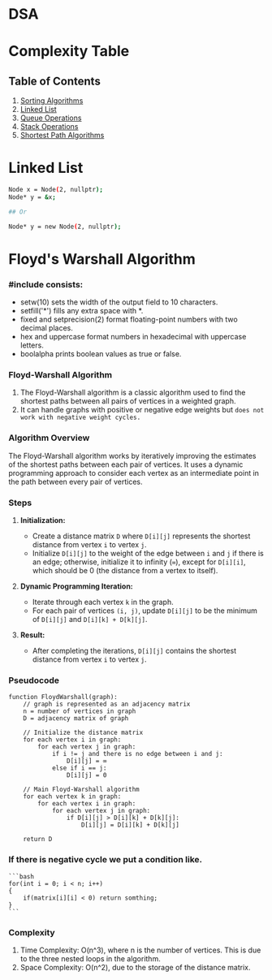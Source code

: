 # DSA

# Complexity Table

## Table of Contents
1. [Sorting Algorithms](#sorting-algorithms)
2. [Linked List](#linked-list)
3. [Queue Operations](#queue-operations)
4. [Stack Operations](#stack-operations)
5. [Shortest Path Algorithms](#shortest-path-algorithms)


<!-- # Sorting Algorithms -->

<!-- ### Merge Sort -->

# Linked List

```bash
Node x = Node(2, nullptr);
Node* y = &x;

## Or

Node* y = new Node(2, nullptr);
```

# Floyd's Warshall Algorithm

### #include<iomanip> consists:
* setw(10) sets the width of the output field to 10 characters.
* setfill('*') fills any extra space with *.
* fixed and setprecision(2) format floating-point numbers with two decimal places.
* hex and uppercase format numbers in hexadecimal with uppercase letters.
* boolalpha prints boolean values as true or false.

### Floyd-Warshall Algorithm

1. The Floyd-Warshall algorithm is a classic algorithm used to find the shortest paths between all pairs of vertices in a weighted graph. 
2. It can handle graphs with positive or negative edge weights but `does not work with negative weight cycles.`

### Algorithm Overview

The Floyd-Warshall algorithm works by iteratively improving the estimates of the shortest paths between each pair of vertices. It uses a dynamic programming approach to consider each vertex as an intermediate point in the path between every pair of vertices.

### Steps

1. **Initialization:**
   - Create a distance matrix `D` where `D[i][j]` represents the shortest distance from vertex `i` to vertex `j`.
   - Initialize `D[i][j]` to the weight of the edge between `i` and `j` if there is an edge; otherwise, initialize it to infinity (`∞`), except for `D[i][i]`, which should be 0 (the distance from a vertex to itself).

2. **Dynamic Programming Iteration:**
   - Iterate through each vertex `k` in the graph.
   - For each pair of vertices `(i, j)`, update `D[i][j]` to be the minimum of `D[i][j]` and `D[i][k] + D[k][j]`.

3. **Result:**
   - After completing the iterations, `D[i][j]` contains the shortest distance from vertex `i` to vertex `j`.

### Pseudocode

```text
function FloydWarshall(graph):
    // graph is represented as an adjacency matrix
    n = number of vertices in graph
    D = adjacency matrix of graph
    
    // Initialize the distance matrix
    for each vertex i in graph:
        for each vertex j in graph:
            if i != j and there is no edge between i and j:
                D[i][j] = ∞
            else if i == j:
                D[i][j] = 0
    
    // Main Floyd-Warshall algorithm
    for each vertex k in graph:
        for each vertex i in graph:
            for each vertex j in graph:
                if D[i][j] > D[i][k] + D[k][j]:
                    D[i][j] = D[i][k] + D[k][j]
    
    return D
```

### If there is negative cycle we put a condition like. 
    ```bash
    for(int i = 0; i < n; i++)
    {
        if(matrix[i][i] < 0) return somthing;
    }
    ```


### Complexity
1. Time Complexity: O(n^3), where n is the number of vertices. This is due to the three nested loops in the algorithm.
2. Space Complexity: O(n^2), due to the storage of the distance matrix.


